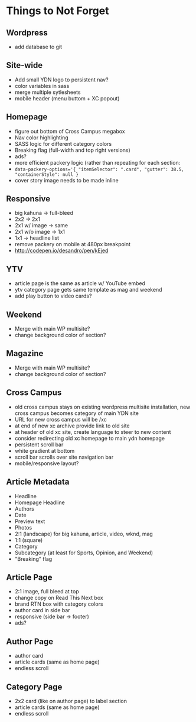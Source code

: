 # Things to Not Forget

## Wordpress
- add database to git

## Site-wide
- Add small YDN logo to persistent nav?
- color variables in sass
- merge multiple sytlesheets
- mobile header (menu buttom + XC popout)  

## Homepage
- figure out bottom of Cross Campus megabox 
- Nav color highlighting
- SASS logic for different category colors
- Breaking flag (full-width and top right versions) 
- ads?
- more efficient packery logic (rather than repeating for each section:
 - `data-packery-options='{ "itemSelector": ".card", "gutter": 38.5, "containerStyle": null }`
- cover story image needs to be made inline
 ## Responsive
 -  big kahuna -> full-bleed
 - 2x2 -> 2x1
 - 2x1 w/ image -> same
 - 2x1 w/o image -> 1x1
 - 1x1 -> headline list
 - remove packery on mobile at 480px breakpoint
  - http://codepen.io/desandro/pen/kEjed


## YTV
- article page is the same as article w/ YouTube embed
- ytv category page gets same template as mag and weekend
- add play button to video cards?

## Weekend
- Merge with main WP multisite?
- change background color of section?

## Magazine
- Merge with main WP multisite?
- change background color of section?

## Cross Campus
- old cross campus stays on existing wordpress multisite installation, new cross campus becomes category of main YDN site
- URL for new cross campus will be /xc
- at end of new xc archive provide link to old site
- at header of old xc site, create language to steer to new content
- consider redirecting old xc homepage to main ydn homepage
- persistent scroll bar 
- white gradient at bottom
- scroll bar scrolls over site navigation bar
- mobile/responsive layout?

## Article Metadata
- Headline
- Homepage Headline
- Authors
- Date
- Preview text
- Photos
 - 2:1 (landscape) for big kahuna, article, video, wknd, mag
 - 1:1 (square)
- Category
 - Subcategory (at least for Sports, Opinion, and Weekend)
- "Breaking" flag 
 

## Article Page
- 2:1 image, full bleed at top 
- change copy on Read This Next box 
- brand RTN box with category colors 
- author card in side bar 
- responsive (side bar -> footer)
- ads?

## Author Page
- author card
- article cards (same as home page)
- endless scroll

## Category Page
- 2x2 card (like on author page) to label section
- article cards (same as home page)
- endless scroll
